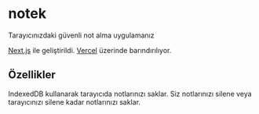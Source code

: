 # notek

Tarayıcınızdaki güvenli not alma uygulamanız

[Next.js](https://nextjs.org/) ile geliştirildi. [Vercel](https://vercel.com/) üzerinde barındırılıyor.

## Özellikler

IndexedDB kullanarak tarayıcıda notlarınızı saklar. Siz notlarınızı silene veya tarayıcınızı silene kadar notlarınızı saklar.
